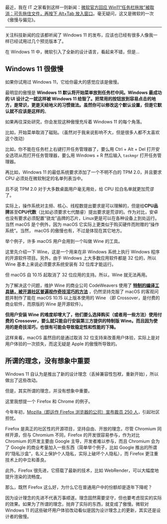 最近，我在 IT 之家看到这样一则新闻：[微软官方回应 Win11“任务栏拖放”被取消：可先拖住文件，再按下 Alt+Tab 放入窗口](https://www.ithome.com/0/574/907.htm)。毫无疑问，这又是微软的一次《傲慢与偏见》。

---

关注科技新闻的应该都听闻了 Windows 11 的发布，应该也已经有很多人像我一样已经试用过几个预览版本了。

在 Windows 11 中，微软引入了全新的设计语言，看起来不错，但是...

## Windows 11 很傲慢

如果你试用过 Windows 11，它给你最大的感觉应该是傲慢。

最明显的傲慢是 **Windows 11 默认将开始菜单放到任务栏中间。**Windows 最成功的 UI 设计之一就这样被 Windows 11 给毁了。把常用的按钮放到容易点击的地方，是常识，更是天经地义的习惯做法。虽然你可以修改这个默认设置，但是它**默认就不应该是这样的**。

如果再往深处研究，你会发现这种傲慢充斥着 Windows 11 的每个角落。

比如，开始菜单取消了磁贴。（虽然对于我来说影响不大，但是很多人都不太喜欢这个改动）

比如，你不能在任务栏上右键打开任务管理器了，要么用 Ctrl + Alt + Del 打开安全选项从而打开任务管理器，要么用 Windows + R 然后输入 ```taskmgr``` 打开任务管理器。

再比如，Windows 11 的最低系统要求添加了一个不明不白的 TPM 2.0，并且要求 CPU 必须处在微软制定的名单列表当中。

且不说 TPM 2.0 对于大多数桌面用户毫无用处，给 CPU 拉白名单就更加荒谬了。

实际上，操作系统对主频、核心、线程数提出要求是可以理解的，但是给**CPU品牌**甚至**CPU代数**（比如必须要求七代酷睿）提出要求是荒谬的。作为对比，安卓也没有要求必须配置“骁龙”品牌的芯片，Linux更是可以在各种设备上到处运行。当然 macOS 是个例外，因为 macOS 它实际上更类似于购买硬件而附赠的“操作系统”。当然， macOS 的傲慢也有，不过是体现在其它地方。

举个例子，许多 macOS 用户会用到一个叫做 Wine 的工具。

这里先介绍一下 Wine，这是一个用来在非 Windows 系统上执行 Windows 程序的开源软件项目。另外，由于 Windows 上大多数应用软件都是 32 位的，所以 Wine 基本上来说必须要求系统安装有 32 位库才能运行。

但 macOS 自 10.15 起取消了 32 位应用的支持。所以，Wine 就无法再用。

为了解决这个问题，维护 Wine 的商业公司 CodeWeavers 使用了 **[特制的编译工具链，被开源社区普遍视作奇技淫巧的方法](https://forum.winehq.org/viewtopic.php?f=9&t=32590&start=25)** ，仍然坚持克服了 macOS 的客观问题并制作了能在 macOS 10.15 以上版本使用的 Wine （即 Crossover，是付费的商业软件，而原版的 Wine 是开源软件）。

**但用户安装 Wine 的难度却增大了，他们要么选择购买（或者用一些方法）使用付费的 Crossover，要么就只能自行安装第三方提供的特制版 Wine。而且因为使用的是奇技淫巧，也很有可能会导致稳定性和性能的下降。**

这样来看，macOS 虽然目的是通过取消 32 位支持来改善用户体验，实际上是对用户体验的一次损失，而这无疑是 Apple 的傲慢所导致的。

## 所谓的理念，没有想象中重要

Windows 11 自认为是推出了新的设计理念（丢掉兼容性包袱，重新开始），所以做出了这些改动。

但是，其实所谓的理念，并没有想象中重要。

这里我想提一个 Firefox 和 Chrome 的例子。

今年年初，[Mozilla（即运作 Firefox 浏览器的公司）宣布裁员 250 人](https://www.zhihu.com/question/413627046)，引起社区担忧。

Firefox 是真正的社区性的开源项目，坚持自由、开放的理念，尽管 Chromium 同样开源，但与 Chromium 不同，Firefox 的开发很容易参与，作为对比 Chromium 的开发主要由 Google 主导，开发者难以参与，而且 Chromium 会为了 Google 的商业考量加入一些东西（简单举个例子，比如 Google 推出的所谓的“隐私沙盒”，名义上保护个人隐私，实际上破坏个人隐私），而 Firefox 更注重技术上的中立和善良。

此外，Firefox 很先进，它搭载了最新的技术，比如 WebRender，可以大幅度地提升渲染的流畅度。

那么，既然 Firefox 这么好，为什么它在普通用户中的份额却是逐年下降呢？

因为设计理念的先进不代表万事顺遂。理念固然需要坚守，但也要考虑现实的实际的效果。如果为了所谓的理念，抛弃了实际的东西，就变成了傲慢。微软对 Windows 11 的这些破坏用户体验改动看似是因为设计理念上的更新，其实还是设计者的傲慢。

